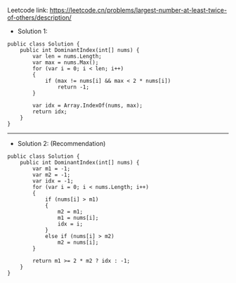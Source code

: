 Leetcode link: https://leetcode.cn/problems/largest-number-at-least-twice-of-others/description/ 

- Solution 1:
```
public class Solution {
    public int DominantIndex(int[] nums) {
        var len = nums.Length;
        var max = nums.Max();
        for (var i = 0; i < len; i++)
        {
            if (max != nums[i] && max < 2 * nums[i])
                return -1;
        }

        var idx = Array.IndexOf(nums, max);
        return idx;
    }
}
```

---

- Solution 2: (Recommendation)
```
public class Solution {
    public int DominantIndex(int[] nums) {
        var m1 = -1;
        var m2 = -1;
        var idx = -1;
        for (var i = 0; i < nums.Length; i++)
        {
            if (nums[i] > m1)
            {
                m2 = m1;
                m1 = nums[i];
                idx = i;
            }
            else if (nums[i] > m2)
                m2 = nums[i];
        }

        return m1 >= 2 * m2 ? idx : -1;
    }
}
```

